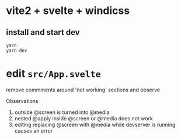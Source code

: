 # vite2 + svelte + windicss

## install and start dev
```shell
yarn
yarn dev
```

# edit `src/App.svelte`
remove commments around 'not working' sections and observe

Observations
1) outside @screen is turned into @media
2) nested @apply inside @screen or @media does not work
3) editing replacing @screen with @media while devserver is running causes an error 